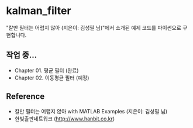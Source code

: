 # kalman_filter
 "칼만 필터는 어렵지 않아 (지은이: 김성필 님)"에서 소개된 예제 코드를 파이썬으로 구현합니다.

## 작업 중...
 - Chapter 01. 평균 필터 (완료)
 - Chapter 02. 이동평균 필터 (예정)

## Reference
 * 칼만 필터는 어렵지 않아 with MATLAB Examples (지은이: 김성필 님)
 * 한빛출판네트워크 (http://www.hanbit.co.kr)
